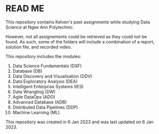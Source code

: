 # READ ME

This repository contains Kelven's past assignments while studying Data Science at Ngee Ann Polytechnic.

However, not all assignements could be retrieved as they could not be found. As such, some of the folders will include a combination of a report, solution file, and recorded video.

This repository includes the modules: 
1. Data Science Fundamentals (DSF)
2. Database (DB)
3. Data Discovery and Visualisation (DDV)
4. Data Exploratory Analysis (DEA)
5. Intelligent Enterprise Systems (IES)
6. Data Wrangling (DW)
7. Agile DataOps (ADO)
8. Advanced Database (ADB)
9. Distributed Data Pipelines (DDP)
10. Machine Learning (ML).

This repository was created in 6 Jan 2023 and was last updated on 6 Jan 2023.
